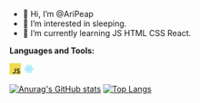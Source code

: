 - 👋 Hi, I’m @AriPeap
- 👀 I’m interested in sleeping.
- 🌱 I’m currently learning JS HTML CSS React.

**Languages and Tools:**  

<code><img height="20" src="https://raw.githubusercontent.com/github/explore/80688e429a7d4ef2fca1e82350fe8e3517d3494d/topics/javascript/javascript.png"></code>
<code><img height="20" src="https://raw.githubusercontent.com/github/explore/80688e429a7d4ef2fca1e82350fe8e3517d3494d/topics/react/react.png"></code>

[![Anurag's GitHub stats](https://github-readme-stats.vercel.app/api?username=AriPeap&theme=tokyonight&show_icons=true)](https://github.com/anuraghazra/github-readme-stats)
[![Top Langs](https://github-readme-stats.vercel.app/api/top-langs/?username=AriPeap&layout=compact&theme=tokyonight)](https://github.com/anuraghazra/github-readme-stats)
<!---
AriPeap/AriPeap is a ✨ special ✨ repository because its `README.md` (this file) appears on your GitHub profile.
You can click the Preview link to take a look at your changes.
--->
